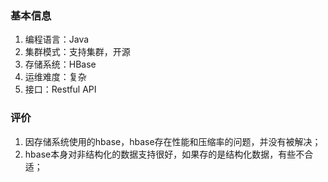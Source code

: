 ### 基本信息

1. 编程语言：Java
2. 集群模式：支持集群，开源
3. 存储系统：HBase
4. 运维难度：复杂
5. 接口：Restful API

### 评价

1. 因存储系统使用的hbase，hbase存在性能和压缩率的问题，并没有被解决；
2. hbase本身对非结构化的数据支持很好，如果存的是结构化数据，有些不合适；
